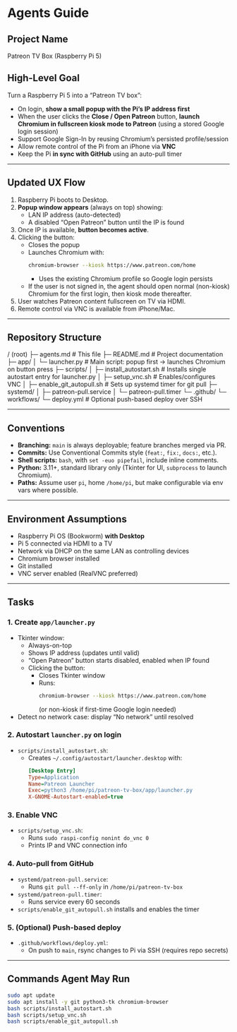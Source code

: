 # Agents Guide

## Project Name
Patreon TV Box (Raspberry Pi 5)

## High-Level Goal
Turn a Raspberry Pi 5 into a “Patreon TV box”:
- On login, **show a small popup with the Pi’s IP address first**
- When the user clicks the **Close / Open Patreon** button, **launch Chromium in fullscreen kiosk mode to Patreon** (using a stored Google login session)
- Support Google Sign-In by reusing Chromium’s persisted profile/session
- Allow remote control of the Pi from an iPhone via **VNC**
- Keep the Pi **in sync with GitHub** using an auto-pull timer

---

## Updated UX Flow
1. Raspberry Pi boots to Desktop.
2. **Popup window appears** (always on top) showing:
   - LAN IP address (auto-detected)
   - A disabled “Open Patreon” button until the IP is found
3. Once IP is available, **button becomes active**.
4. Clicking the button:
   - Closes the popup
   - Launches Chromium with:
     ```bash
     chromium-browser --kiosk https://www.patreon.com/home
     ```
     - Uses the existing Chromium profile so Google login persists
   - If the user is not signed in, the agent should open normal (non-kiosk) Chromium for the first login, then kiosk mode thereafter.
5. User watches Patreon content fullscreen on TV via HDMI.
6. Remote control via VNC is available from iPhone/Mac.

---

## Repository Structure
/ (root)
├─ agents.md                 # This file
├─ README.md                 # Project documentation
├─ app/
│  └─ launcher.py            # Main script: popup first → launches Chromium on button press
├─ scripts/
│  ├─ install_autostart.sh   # Installs single autostart entry for launcher.py
│  ├─ setup_vnc.sh           # Enables/configures VNC
│  ├─ enable_git_autopull.sh # Sets up systemd timer for git pull
├─ systemd/
│  ├─ patreon-pull.service
│  └─ patreon-pull.timer
└─ .github/
└─ workflows/
└─ deploy.yml          # Optional push-based deploy over SSH

---

## Conventions
- **Branching:** `main` is always deployable; feature branches merged via PR.
- **Commits:** Use Conventional Commits style (`feat:`, `fix:`, `docs:`, etc.).
- **Shell scripts:** `bash`, with `set -euo pipefail`, include inline comments.
- **Python:** 3.11+, standard library only (Tkinter for UI, `subprocess` to launch Chromium).
- **Paths:** Assume user `pi`, home `/home/pi`, but make configurable via env vars where possible.

---

## Environment Assumptions
- Raspberry Pi OS (Bookworm) **with Desktop**
- Pi 5 connected via HDMI to a TV
- Network via DHCP on the same LAN as controlling devices
- Chromium browser installed
- Git installed
- VNC server enabled (RealVNC preferred)

---

## Tasks

### 1. Create `app/launcher.py`
- Tkinter window:
  - Always-on-top
  - Shows IP address (updates until valid)
  - “Open Patreon” button starts disabled, enabled when IP found
  - Clicking the button:
    - Closes Tkinter window
    - Runs:
      ```bash
      chromium-browser --kiosk https://www.patreon.com/home
      ```
      (or non-kiosk if first-time Google login needed)
- Detect no network case: display “No network” until resolved

### 2. Autostart `launcher.py` on login
- `scripts/install_autostart.sh`:
  - Creates `~/.config/autostart/launcher.desktop` with:
    ```ini
    [Desktop Entry]
    Type=Application
    Name=Patreon Launcher
    Exec=python3 /home/pi/patreon-tv-box/app/launcher.py
    X-GNOME-Autostart-enabled=true
    ```

### 3. Enable VNC
- `scripts/setup_vnc.sh`:
  - Runs `sudo raspi-config nonint do_vnc 0`
  - Prints IP and VNC connection info

### 4. Auto-pull from GitHub
- `systemd/patreon-pull.service`:
  - Runs `git pull --ff-only` in `/home/pi/patreon-tv-box`
- `systemd/patreon-pull.timer`:
  - Runs service every 60 seconds
- `scripts/enable_git_autopull.sh` installs and enables the timer

### 5. (Optional) Push-based deploy
- `.github/workflows/deploy.yml`:  
  - On push to `main`, rsync changes to Pi via SSH (requires repo secrets)

---

## Commands Agent May Run
```bash
sudo apt update
sudo apt install -y git python3-tk chromium-browser
bash scripts/install_autostart.sh
bash scripts/setup_vnc.sh
bash scripts/enable_git_autopull.sh
